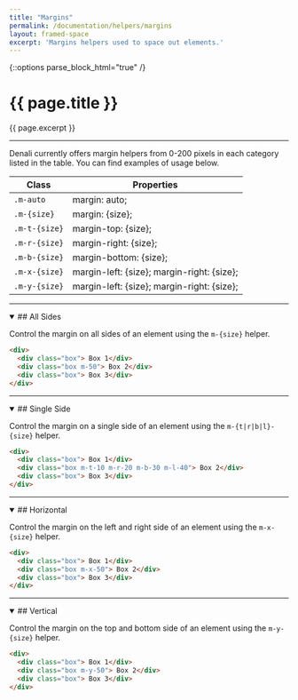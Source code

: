 ```yaml
---
title: "Margins"
permalink: /documentation/helpers/margins
layout: framed-space
excerpt: 'Margins helpers used to space out elements.'
---
```

{::options parse_block_html="true" /}

# {{ page.title }}
{{ page.excerpt }}

***

Denali currently offers margin helpers from 0-200 pixels in each category listed in the table. You can find examples of usage below.

| Class         | Properties       |
| ------------- | ---------------- |
| `.m-auto`     | margin: auto;    |
| `.m-{size}`   | margin: {size}; |
| `.m-t-{size}` | margin-top: {size}; |
| `.m-r-{size}` | margin-right: {size}; |
| `.m-b-{size}` | margin-bottom: {size}; |
| `.m-x-{size}` | margin-left: {size}; margin-right: {size}; |
| `.m-y-{size}` | margin-left: {size}; margin-right: {size}; |

***

<details open >
<summary>
## All Sides
</summary>

Control the margin on all sides of an element using the `m-{size}` helper.
```html
<div>
  <div class="box"> Box 1</div>
  <div class="box m-50"> Box 2</div>
  <div class="box"> Box 3</div>
</div>
```

</details>

***

<details open >
<summary>
## Single Side
</summary>

Control the margin on a single side of an element using the `m-{t|r|b|l}-{size}` helper.
```html
<div>
  <div class="box"> Box 1</div>
  <div class="box m-t-10 m-r-20 m-b-30 m-l-40"> Box 2</div>
  <div class="box"> Box 3</div>
</div>
```

</details>

***

<details open >
<summary>
## Horizontal
</summary>

Control the margin on the left and right side of an element using the `m-x-{size}` helper.
```html
<div>
  <div class="box"> Box 1</div>
  <div class="box m-x-50"> Box 2</div>
  <div class="box"> Box 3</div>
</div>
```

</details>

***

<details open >
<summary>
## Vertical
</summary>

Control the margin on the top and bottom side of an element using the `m-y-{size}` helper.
```html
<div>
  <div class="box"> Box 1</div>
  <div class="box m-y-50"> Box 2</div>
  <div class="box"> Box 3</div>
</div>
```

</details>
